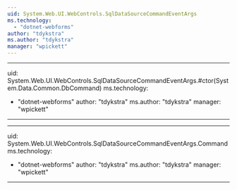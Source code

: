 ```yaml
---
uid: System.Web.UI.WebControls.SqlDataSourceCommandEventArgs
ms.technology: 
  - "dotnet-webforms"
author: "tdykstra"
ms.author: "tdykstra"
manager: "wpickett"
---
```


---
uid: System.Web.UI.WebControls.SqlDataSourceCommandEventArgs.#ctor(System.Data.Common.DbCommand)
ms.technology: 
  - "dotnet-webforms"
author: "tdykstra"
ms.author: "tdykstra"
manager: "wpickett"
---

---
uid: System.Web.UI.WebControls.SqlDataSourceCommandEventArgs.Command
ms.technology: 
  - "dotnet-webforms"
author: "tdykstra"
ms.author: "tdykstra"
manager: "wpickett"
---

